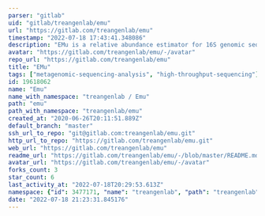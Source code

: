 ```yaml
---
parser: "gitlab"
uid: "gitlab/treangenlab/emu"
url: "https://gitlab.com/treangenlab/emu"
timestamp: "2022-07-18 17:43:41.348086"
description: "EMu is a relative abundance estimator for 16S genomic sequences"
avatar: "https://gitlab.com/treangenlab/emu/-/avatar"
repo_url: "https://gitlab.com/treangenlab/emu"
title: "EMu"
tags: ["metagenomic-sequencing-analysis", "high-throughput-sequencing"]
id: 19618062
name: "Emu"
name_with_namespace: "treangenlab / Emu"
path: "emu"
path_with_namespace: "treangenlab/emu"
created_at: "2020-06-26T20:11:51.889Z"
default_branch: "master"
ssh_url_to_repo: "git@gitlab.com:treangenlab/emu.git"
http_url_to_repo: "https://gitlab.com/treangenlab/emu.git"
web_url: "https://gitlab.com/treangenlab/emu"
readme_url: "https://gitlab.com/treangenlab/emu/-/blob/master/README.md"
avatar_url: "https://gitlab.com/treangenlab/emu/-/avatar"
forks_count: 3
star_count: 6
last_activity_at: "2022-07-18T20:29:53.613Z"
namespace: {"id": 3477171, "name": "treangenlab", "path": "treangenlab", "kind": "group", "full_path": "treangenlab", "parent_id": null, "avatar_url": null, "web_url": "https://gitlab.com/groups/treangenlab"}
date: "2022-07-18 21:23:31.845176"
---
```

